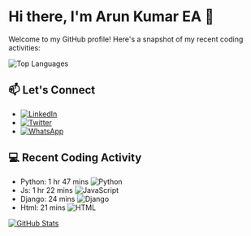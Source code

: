 # Hi there, I'm Arun Kumar EA 👋

Welcome to my GitHub profile! Here's a snapshot of my recent coding activities:

![Top Languages](https://github-readme-stats.vercel.app/api/top-langs/?username=ArunBrook&layout=compact)


## 📫 Let's Connect

- [![LinkedIn](https://img.shields.io/badge/LinkedIn-0077B5?style=flat&logo=linkedin&logoColor=white)]([link-to-linkedin](https://www.linkedin.com/in/arun-ea/))
- [![Twitter](https://img.shields.io/badge/Twitter-1DA1F2?style=flat&logo=twitter&logoColor=white)](link-to-twitter)
- [![WhatsApp](https://img.shields.io/badge/WhatsApp-25D366?style=flat&logo=whatsapp&logoColor=white)](https://wa.me/6282381337)


## 💻 Recent Coding Activity

- Python: 1 hr 47 mins   ![Python](https://img.shields.io/badge/-Python-3776AB?style=flat&logo=python&logoColor=white)
- Js: 1 hr 22 mins       ![JavaScript](https://img.shields.io/badge/-JavaScript-F7DF1E?style=flat&logo=javascript&logoColor=black)
- Django: 24 mins        ![Django](https://img.shields.io/badge/-Django-092E20?style=flat&logo=django&logoColor=white)
- Html: 21 mins          ![HTML](https://img.shields.io/badge/-HTML-E34F26?style=flat&logo=html5&logoColor=white)

[![GitHub Stats](https://github-readme-stats.vercel.app/api?username=ArunBrook&show_icons=true&count_private=true&hide=stars,contribs)](https://github.com/anuraghazra/github-readme-stats)
